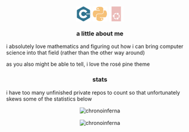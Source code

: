 <p align="center">
 <img align="center" src="https://raw.githubusercontent.com/ChronoInferna/ChronoInferna/refs/heads/main/assets/cplusplus.svg" alt="cplusplus" width=40px />
 <img align="center" src="https://raw.githubusercontent.com/ChronoInferna/ChronoInferna/refs/heads/main/assets/python.svg" alt="python" width=40px />
 <img align="center" src="https://raw.githubusercontent.com/ChronoInferna/ChronoInferna/refs/heads/main/assets/ubuntu.svg" alt="ubuntu" width=40px />
</p>

<h3 align="center">a little about me</h3>
<p align="left" >
 i absolutely love mathematics and figuring out how i can bring computer science into that field (rather than the other way around)
 
 as you also might be able to tell, i love the rosé pine theme

<h3 align="center">stats</h3>

<p align="left">
 i have too many unfinished private repos to count so that unfortunately skews some of the statistics below

<p align="center">
 <img align="center" src="https://github-readme-stats.vercel.app/api/top-langs?username=chronoinferna&show_icons=true&locale=en&layout=compact&theme=rose_pine" alt="chronoinferna" />
</p>

<p align="center">
 <img align="center" src="https://github-readme-stats.vercel.app/api?username=chronoinferna&show_icons=true&locale=en&theme=rose_pine" alt="chronoinferna" />
</p>
